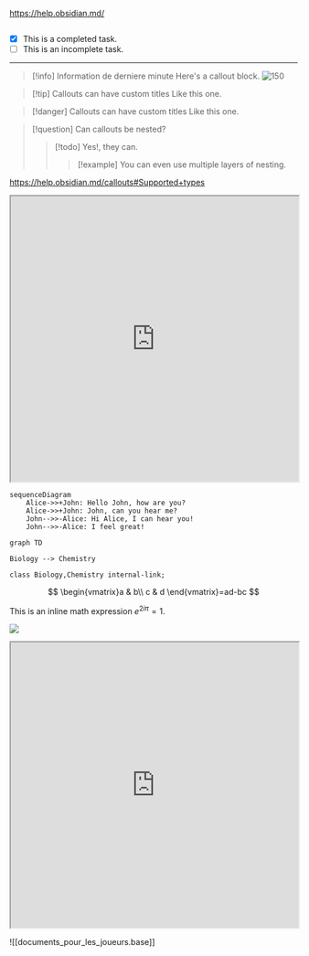 https://help.obsidian.md/

```bash


```


- [x] This is a completed task.
- [ ] This is an incomplete task.

--- 


> [!info] Information de derniere minute
> Here's a callout block.
> ![150](https://publish-01.obsidian.md/access/f786db9fac45774fa4f0d8112e232d67/Attachments/Engelbart.jpg)

> [!tip] Callouts can have custom titles
> Like this one.

> [!danger] Callouts can have custom titles
> Like this one.

> [!question] Can callouts be nested?
> > [!todo] Yes!, they can.
> > > [!example]  You can even use multiple layers of nesting.


https://help.obsidian.md/callouts#Supported+types

<iframe src="https://help.obsidian.md/callouts#Supported+types" style="width:100%; height:500px;overflow:auto;"
```></iframe>

```mermaid
sequenceDiagram
    Alice->>+John: Hello John, how are you?
    Alice->>+John: John, can you hear me?
    John-->>-Alice: Hi Alice, I can hear you!
    John-->>-Alice: I feel great!
```

```mermaid
graph TD

Biology --> Chemistry

class Biology,Chemistry internal-link;
```


$$
\begin{vmatrix}a & b\\
c & d
\end{vmatrix}=ad-bc
$$

This is an inline math expression $e^{2i\pi} = 1$.


![](https://www.youtube.com/watch?v=NnTvZWp5Q7o)



<iframe src="http://localhost:8025/" style="width:100%; height:500px;overflow:auto;"
```></iframe>

![[documents_pour_les_joueurs.base]]


